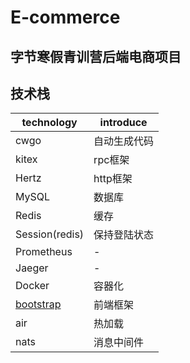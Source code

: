 # E-commerce
## 字节寒假青训营后端电商项目

## 技术栈
| technology                                                                   | introduce |
|------------------------------------------------------------------------------|-----------|
| cwgo                                                                         | 自动生成代码    |
| kitex                                                                        | rpc框架     |
| Hertz                                                                        | http框架    |
| MySQL                                                                        | 数据库       |
| Redis                                                                        | 缓存        |
| Session(redis)                                                               | 保持登陆状态    |
| Prometheus                                                                   | -         |
| Jaeger                                                                       | -         |
| Docker                                                                       | 容器化       |
| [bootstrap](https://getbootstrap.com/docs/5.3/getting-started/introduction/) | 前端框架      |
| air                                                                          | 热加载       |
| nats                                                                         | 消息中间件     |
